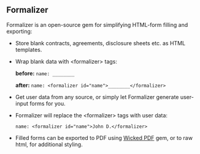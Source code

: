 ## Formalizer ##
Formalizer is an open-source gem for simplifying HTML-form filling and exporting:

 - Store blank contracts, agreements, disclosure sheets etc. as HTML templates.
 - Wrap blank data with &lt;formalizer&gt; tags:

    **before:** `name: ________`

    **after:** `name: <formalizer id="name">________</formalizer>`

 - Get user data from any source, or simply let Formalizer generate user-input forms for you.

 - Formalizer will replace the &lt;formalizer&gt; tags with user data:

    `name: <formalizer id="name">John D.</formalizer>`
 - Filled forms can be exported to PDF using [Wicked PDF][1] gem, or to raw html, for additional styling.
 


  [1]: https://github.com/mileszs/wicked_pdf